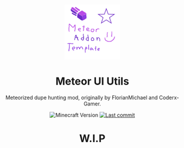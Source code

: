 <div align="center">
  <!-- Logo and Title -->
  <img src="/src/main/resources/assets/meteor-ui-utils/icon.png" alt="logo" width="30%"/>
  <h1>Meteor UI Utils</h1>
  <p>Meteorized dupe hunting mod, originally by FlorianMichael and Coderx-Gamer.</p>

  <!-- Fancy badges -->
  <img src="https://img.shields.io/badge/Minecraft%20Version-1.19.4-blueviolet" alt="Minecraft Version">
  <a href="https://github.com/RacoonDog/meteor-ui-utils/commits/main"><img src="https://img.shields.io/github/last-commit/RacoonDog/meteor-ui-utils?logo=github&color=blueviolet" alt="Last commit"></a>

  <h1>W.I.P</h1>
</div>
